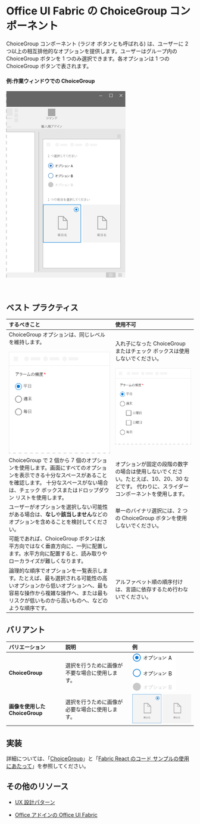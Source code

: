# <a name="choicegroup-component-in-office-ui-fabric"></a>Office UI Fabric の ChoiceGroup コンポーネント

ChoiceGroup コンポーネント (ラジオ ボタンとも呼ばれる) は、ユーザーに 2 つ以上の相互排他的なオプションを提供します。ユーザーはグループ内の ChoiceGroup ボタンを 1 つのみ選択できます。各オプションは 1 つの ChoiceGroup ボタンで表されます。 
  
#### <a name="example-choicegroup-in-a-task-pane"></a>例:作業ウィンドウでの ChoiceGroup

 ![ChoiceGroup が表示された画像](../images/overview_withApp_choicegroup.png)

<br/>

## <a name="best-practices"></a>ベスト プラクティス

|**するべきこと**|**使用不可**|
|:------------|:--------------|
|ChoiceGroup オプションは、同じレベルを維持します。<br/><br/>![ChoiceGroup でするべきことの例](../images/choiceDo.png)<br/>|入れ子になった ChoiceGroup またはチェック ボックスは使用しないでください。<br/><br/>![ChoiceGroup でしてはいけないことの例](../images/choiceDont.png)<br/>|
|ChoiceGroup で 2 個から 7 個のオプションを使用します。画面にすべてのオプションを表示できる十分なスペースがあることを確認します。 十分なスペースがない場合は、チェック ボックスまたはドロップダウン リストを使用します。|オプションが固定の段階の数字の場合は使用しないでください。たとえば、10、20、30 などです。 代わりに、スライダー コンポーネントを使用します。|
|ユーザーがオプションを選択しない可能性がある場合は、**なし**や**該当しません**などのオプションを含めることを検討してください。|単一のバイナリ選択には、2 つの ChoiceGroup ボタンを使用しないでください。|
|可能であれば、ChoiceGroup ボタンは水平方向ではなく垂直方向に、一列に配置します。水平方向に配置すると、読み取りやローカライズが難しくなります。||
|論理的な順序でオプションを一覧表示します。たとえば、最も選択される可能性の高いオプションから低いオプションへ、最も容易な操作から複雑な操作へ、または最もリスクが低いものから高いものへ、などのような順序です。 |アルファベット順の順序付けは、言語に依存するため行わないでください。|

## <a name="variants"></a>バリアント

|**バリエーション**|**説明**|**例**|
|:------------|:--------------|:----------|
|**ChoiceGroup**|選択を行うために画像が不要な場合に使用します。|![ChoiceGroup バリアントの画像](../images/radio.png)<br/>|
|**画像を使用した ChoiceGroup**|選択を行うために画像が必要な場合に使用します。|![ChoiceGroup バリアントと画像](../images/radioImage.png)<br/>|

## <a name="implementation"></a>実装

詳細については、「[ChoiceGroup](https://dev.office.com/fabric#/components/choicegroup)」と「[Fabric React のコード サンプルの使用にあたって](https://github.com/OfficeDev/Word-Add-in-GettingStartedFabricReact)」を参照してください。

## <a name="additional-resources"></a>その他のリソース

- [UX 設計パターン](https://github.com/OfficeDev/Office-Add-in-UX-Design-Patterns-Code)

- [Office アドインの Office UI Fabric](office-ui-fabric.md)
